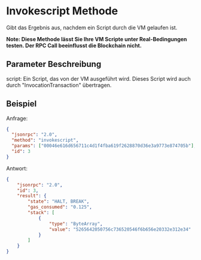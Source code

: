 # Invokescript Methode

Gibt das Ergebnis aus, nachdem ein Script durch die VM gelaufen ist.

**Note: Diese Methode lässt Sie Ihre VM Scripte unter Real-Bedingungen testen. Der RPC Call beeinflusst die Blockchain nicht.**

## Parameter Beschreibung

script: Ein Script, das von der VM ausgeführt wird. Dieses Script wird auch durch "InvocationTransaction" übertragen.

## Beispiel

Anfrage:

```json
{
  "jsonrpc": "2.0",
  "method": "invokescript",
  "params": ["00046e616d656711c4d1f4fba619f2628870d36e3a9773e874705b"],
  "id": 3
}
```

Antwort:

```json
{
    "jsonrpc": "2.0",
    "id": 3,
    "result": {
        "state": "HALT, BREAK",
        "gas_consumed": "0.125",
        "stack": [
            {
                "type": "ByteArray",
                "value": "5265642050756c736520546f6b656e20332e312e34"
            }
        ]
    }
}
```